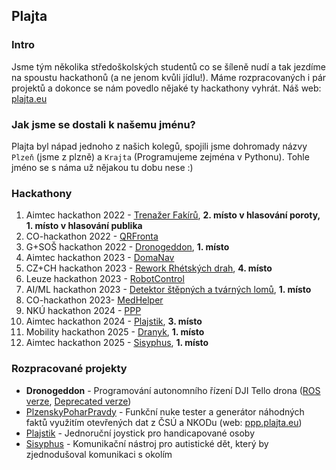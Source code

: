 ## Plajta
### Intro
Jsme tým několika středoškolských studentů co se šíleně nudí a tak jezdíme na spoustu hackathonů (a ne jenom kvůli jídlu!). Máme rozpracovaných i pár projektů a dokonce se nám povedlo nějaké ty hackathony vyhrát.
Náš web: [plajta.eu](https://plajta.eu/)

### Jak jsme se dostali k našemu jménu?
Plajta byl nápad jednoho z našich kolegů, spojili jsme dohromady názvy `Plzeň` (jsme z plzně) a `Krajta` (Programujeme zejména v Pythonu). Tohle jméno se s náma už nějakou tu dobu nese :)

### Hackathony
1. Aimtec hackathon 2022 - [Trenažer Fakírů](https://github.com/Plajta/TrenazerFakiru), **2. místo v hlasování poroty, 1. místo v hlasování publika**
2. CO-hackathon 2022 - [QRFronta](https://github.com/Plajta/QRFronta)
3. G+SOŠ hackathon 2022 - [Dronogeddon](https://github.com/Plajta/Dronogeddon), **1. místo**
4. Aimtec hackathon 2023 - [DomaNav](https://github.com/Plajta/DomaNav)
5. CZ+CH hackathon 2023 - [Rework Rhétských drah](https://github.com/Plajta/RhaetianRailwayRework), **4. místo**
6. Leuze hackathon 2023 - [RobotControl](https://github.com/Plajta/RobotControl)
7. AI/ML hackathon 2023 - [Detektor štěpných a tvárných lomů](https://github.com/Plajta/DetektorLomu), **1. místo**
8. CO-hackathon 2023- [MedHelper](https://github.com/Plajta/MedHelper)
9. NKÚ hackathon 2024 - [PPP](https://plajta.vesek.eu/)
10. Aimtec hackathon 2024 - [Plajstik](https://github.com/Plajta/plajstik), **3. místo**
11. Mobility hackathon 2025 - [Dranyk](https://github.com/Plajta/Dranyk), **1. místo**
12. Aimtec hackathon 2025 - [Sisyphus](https://github.com/Plajta/Sisyphus), **1. místo**

### Rozpracované projekty
- **Dronogeddon** - Programování autonomního řízení DJI Tello drona ([ROS verze](https://github.com/Plajta/Dronogeddon-ros), [Deprecated verze](https://github.com/Plajta/Dronogeddon))
- [PlzenskyPoharPravdy](https://github.com/Plajta/PlzenskyPoharPravdy) - Funkční nuke tester a generátor náhodných faktů využitím otevřených dat z ČSÚ a NKODu (web: [ppp.plajta.eu](https://ppp.plajta.eu))
- [Plajstik](https://github.com/Plajta/Plajstik) - Jednoruční joystick pro handicapované osoby
- [Sisyphus](https://github.com/Plajta/Sisyphus) - Komunikační nástroj pro autistické dět, který by zjednodušoval komunikaci s okolím

